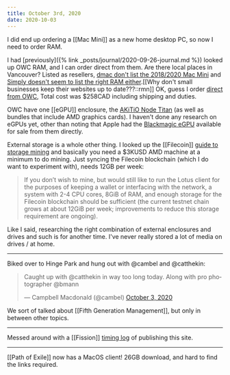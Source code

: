 ```yaml
---
title: October 3rd, 2020
date: 2020-10-03
---
```


I did end up ordering a [[Mac Mini]] as a new home desktop PC, so now I need to order RAM.

I had [previously]({% link _posts/journal/2020-09-26-journal.md %}) looked up OWC RAM, and I can order direct from them. Are there local places in Vancouver? Listed as resellers, [dmac don't list the 2018/2020 Mac Mini](https://www.dmac.ca/mac-mini-mac-pro) and [Simply doesn't seem to list the right RAM either](https://www.simply.ca/collections/ram).[[Why don't small businesses keep their websites up to date???::rmn]] OK, guess I order [direct from OWC](https://eshop.macsales.com/shop/mac-mini), Total cost was $258CAD including shipping and duties.

OWC have one [[eGPU]] enclosure, the [AKiTiO Node Titan](https://eshop.macsales.com/item/AKiTiO/NPTNT3/) (as well as bundles that include AMD graphics cards). I haven't done any research on eGPUs yet, other than noting that Apple had the [Blackmagic eGPU](https://www.blackmagicdesign.com/ca/products/blackmagicegpu/) available for sale from them directly.

External storage is a whole other thing. I looked up the [[Filecoin]] [guide to storage mining](https://filecoin.io/blog/filecoin-guide-to-storage-mining/) and basically you need a $3KUSD AMD machine at a minimum to do mining. Just syncing the Filecoin blockchain (which I do want to experiment with), needs 12GB per week:
> If you don’t wish to mine, but would still like to run the Lotus client for the purposes of keeping a wallet or interfacing with the network, a system with 2-4 CPU cores, 8GiB of RAM, and enough storage for the Filecoin blockchain should be sufficient (the current testnet chain grows at about 12GiB per week; improvements to reduce this storage requirement are ongoing).

Like I said, researching the right combination of external enclosures and drives and such is for another time. I've never really stored a lot of media on drives / at home.

---

Biked over to Hinge Park and hung out with @cambel and @catthekin:

<blockquote class="twitter-tweet" data-lang="en" author="@cambel">
<p lang="en" dir="ltr">Caught up with ⁦@catthekin in way too long today. Along with pro photographer ⁦@bmann</p>&mdash; Campbell Macdonald (@cambel) <a href="https://twitter.com/cambel/status/1312601138642841602">October 3, 2020</a>
</blockquote>
<script async src="//platform.twitter.com/widgets.js" charset="utf-8"></script>

We sort of talked about [[Fifth Generation Management]], but only in between other topics.

---

Messed around with a [[Fission]] [timing log](https://talk.fission.codes/t/timing-log-of-publishing-with-fission/1077) of publishing this site.

---

[[Path of Exile]] now has a MacOS client! 26GB download, and hard to find the links required.

